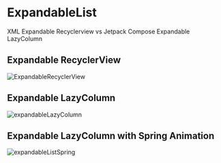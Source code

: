 # ExpandableList
XML Expandable Recyclerview vs Jetpack Compose Expandable LazyColumn

## Expandable RecyclerView
![ExpandableRecyclerView](https://github.com/easyhooon/ExpandableList/assets/51016231/635c560c-dcbf-4e6b-8168-d6be57461ab3)

## Expandable LazyColumn
![expandableLazyColumn](https://github.com/easyhooon/ExpandableList/assets/51016231/53cd6934-9b04-44ba-8e6f-dd9d8c38c9be)

## Expandable LazyColumn with Spring Animation
![expandableListSpring](https://github.com/easyhooon/ExpandableList/assets/51016231/8afe669f-5714-4fc1-9079-9ff182a7c8e2)
